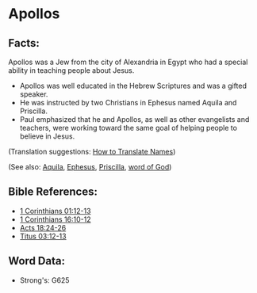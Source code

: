 # Apollos #

## Facts: ##

Apollos was a Jew from the city of Alexandria in Egypt who had a special ability in teaching people about Jesus.

* Apollos was well educated in the Hebrew Scriptures and was a gifted speaker.
* He was instructed by two Christians in Ephesus named Aquila and Priscilla.
* Paul emphasized that he and Apollos, as well as other evangelists and teachers, were working toward the same goal of helping people to believe in Jesus.

(Translation suggestions: [How to Translate Names](rc://en/ta/man/translate/translate-names))

(See also: [Aquila](../names/aquila.md), [Ephesus](../names/ephesus.md), [Priscilla](../names/priscilla.md), [word of God](../kt/wordofgod.md))

## Bible References: ##

* [1 Corinthians 01:12-13](rc://en/tn/help/1co/01/12)
* [1 Corinthians 16:10-12](rc://en/tn/help/1co/16/10)
* [Acts 18:24-26](rc://en/tn/help/act/18/24)
* [Titus 03:12-13](rc://en/tn/help/tit/03/12)

## Word Data: ##

* Strong's: G625
